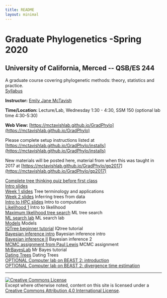```yaml
---
title: README
layout: minimal
---
```


# Graduate Phylogenetics -Spring 2020

## University of California, Merced -- QSB/ES 244

A graduate course covering phylogenetic methods: theory, statistics and practice.  
[Syllabus](https://github.com/McTavishLab/GradPhylo/raw/master/docs/QSB_ES_244_syllabus_2020.pdf)

**Instructor:**  [Emily Jane McTavish](http://McTavishLab.github.io/)

**Time/Location:** Lecture/Lab, Wednesday 1:30 - 4:30, SSM 150 (optional lab time 4:30-5:30)

**Web View:** [https://mctavishlab.github.io/GradPhylo](https://mctavishlab.github.io/GradPhylo)


Please complete setup instructions listed at [https://mctavishlab.github.io/GradPhylo/installs](https://mctavishlab.github.io/GradPhylo/installs)

New materials will be posted here, material from when this was taught in 2017 at [https://mctavishlab.github.io/GradPhylo/gp2017](https://mctavishlab.github.io/GradPhylo/gp2017)


[Complete tree thinking quiz before first class](https://github.com/McTavishLab/GradPhylo/raw/master/docs/assignments/Week1)    
[Intro slides](https://github.com/McTavishLab/GradPhylo/blob/master/docs/slides/intro_phylo.pdf)    
[Week 1 slides](https://github.com/McTavishLab/GradPhylo/blob/master/docs/slides/tree_terms_applications.pdf) Tree terminology and applications    
[Week 2 slides](https://github.com/McTavishLab/GradPhylo/blob/master/docs/slides/inference.pdf) Inferring trees from data  
[Intro  to HPC slides](https://github.com/McTavishLab/GradPhylo/blob/master/docs/slides/intro_comp.pdf) Intro to computation  
[Likelihood 1](https://github.com/McTavishLab/GradPhylo/blob/master/docs/slides/likelihood1.pdf) Intro to likelihood  
[Maximum likelihood tree search](https://github.com/McTavishLab/GradPhylo/blob/master/docs/slides/ML_search.pdf) ML tree search  
[ML search lab](https://mctavishlab.github.io/GradPhylo/MLsearchLab.html) ML search lab    
[Models](https://github.com/McTavishLab/GradPhylo/blob/master/docs/slides/models2.pdf) Models  
[IQTree beginner tutorial](http://www.iqtree.org/doc/Tutorial) IQtree tutorial  
[Bayesian inference intro](https://github.com/McTavishLab/GradPhylo/blob/master/docs/slides/BayesIntro.pdf) Bayesian inference intro  
[Bayesian inference II](https://github.com/McTavishLab/GradPhylo/blob/master/docs/slides/Bayes2.pdf) Bayesian inference 2  
[MCMC assignment from Paul Lewis]( https://hydrodictyon.eeb.uconn.edu/people/plewis/courses/phylogenetics/homeworks/2020/hw7.pdf) MCMC assignment  
[MrBayesLab](http://hydrodictyon.eeb.uconn.edu/eebedia/index.php/Phylogenetics:_MrBayes_Lab) Mr Bayes tutorial  
[Dating Trees](https://github.com/McTavishLab/GradPhylo/blob/master/docs/slides/Dates.pdf) Dating Trees  
[OPTIONAL Computer lab on BEAST 2: introduction](https://taming-the-beast.github.io/tutorials/Introduction-to-BEAST2/)    
[OPTIONAL Computer lab on BEAST 2: divergence time estimation](https://taming-the-beast.github.io/tutorials/FBD-tutorial/) 



---
<a rel="license" href="http://creativecommons.org/licenses/by/4.0/"><img alt="Creative Commons License" style="border-width:0" src="https://i.creativecommons.org/l/by/4.0/88x31.png" /></a><br />Except where otherwise noted, content on this site is licensed under a <a rel="license" href="http://creativecommons.org/licenses/by/4.0/">Creative Commons Attribution 4.0 International License</a>.
